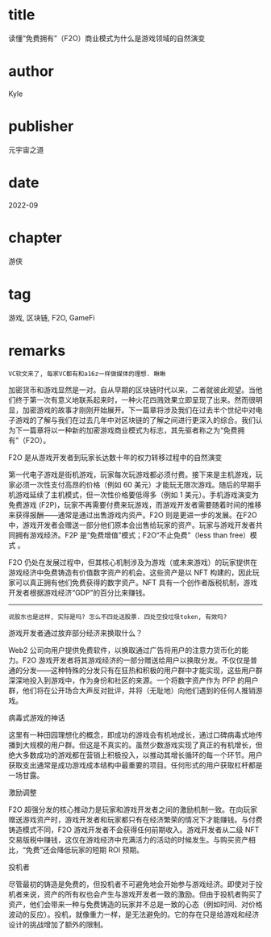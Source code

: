 # title
读懂“免费拥有”（F2O）商业模式为什么是游戏领域的自然演变

# author
Kyle

# publisher
元宇宙之道

# date
2022-09

# chapter
游侠

# tag
游戏, 区块链, F2O, GameFi

# remarks
`VC软文来了, 每家VC都有和a16z一样做媒体的理想. 瞅瞅`


加密货币和游戏显然是一对。自从早期的区块链时代以来，二者就彼此观望。当他们终于第一次有意义地联系起来时，一种火花四溅效果立即呈现了出来。然而很明显，加密游戏的故事才刚刚开始展开。下一篇章将涉及我们在过去半个世纪中对电子游戏的了解与我们在过去几年中对区块链的了解之间进行更深入的综合。我们认为下一篇章将以一种新的加密游戏商业模式为标志，其先驱者称之为“免费拥有”（F2O）。



F2O 是从游戏开发者到玩家长达数十年的权力转移过程中的自然演变


第一代电子游戏是街机游戏，玩家每次玩游戏都必须付费。接下来是主机游戏，玩家必须一次性支付高昂的价格（例如 60 美元）才能玩无限次游戏。随后的早期手机游戏延续了主机模式，但一次性价格要低得多（例如 1 美元）。手机游戏演变为免费游戏 (F2P)，玩家不再需要付费来玩游戏，而游戏开发者需要随着时间的推移来获得报酬——通常是通过出售游戏内资产。F2O 则是更进一步的发展。在F2O中，游戏开发者会赠送一部分他们原本会出售给玩家的资产。玩家与游戏开发者共同拥有游戏经济。F2P 是“免费增值”模式；F2O“不止免费”（less than free）模式 。

F2O 仍处在发展过程中，但其核心机制涉及为游戏（或未来游戏）的玩家提供在游戏经济中免费铸造有价值数字资产的机会。这些资产是以 NFT 构建的，因此玩家可以真正拥有他们免费获得的数字资产。NFT 具有一个创作者版税机制，游戏开发者根据游戏经济“GDP”的百分比来赚钱。

---

`说股东也是这样, 实际是吗? 怎么不四处送股票. 四处空投垃圾token, 有效吗?`


游戏开发者通过放弃部分经济来换取什么？


Web2 公司向用户提供免费软件，以换取通过广告将用户的注意力货币化的能力。F2O 游戏开发者将其游戏经济的一部分赠送给用户以换取分发。不仅仅是普通的分发——这种特殊的分发只有在狂热和积极的用户群中才能实现，这些用户群深深地投入到游戏中，作为身份和社区的来源。一个将数字资产作为 PFP 的用户群，他们将在公开场合大声反对批评，并将（无耻地）向他们遇到的任何人推销游戏。

病毒式游戏的神话



这里有一种田园理想化的概念，即成功的游戏会有机地成长，通过口碑病毒式地传播到大规模的用户群。但这是不真实的。虽然少数游戏实现了真正的有机增长，但绝大多数成功的游戏都在营销上积极投入，以推动其增长循环的每一个环节。用户获取支出通常是成功游戏成本结构中最重要的项目。任何形式的用户获取杠杆都是一场甘露。



激励调整



F2O 超强分发的核心推动力是玩家和游戏开发者之间的激励机制一致。在向玩家赠送游戏资产时，游戏开发者和玩家都只有在经济繁荣的情况下才能赚钱。与付费铸造模式不同，F2O 游戏开发者不会获得任何前期收入。游戏开发者从二级 NFT 交易版税中赚钱，这仅在游戏经济中充满活力的活动的时候发生。与购买资产相比，“免费”还会降低玩家的短期 ROI 预期。


投机者


尽管最初的铸造是免费的，但投机者不可避免地会开始参与游戏经济。即使对于投机者来说，资产的所有权也会产生与游戏开发者一致的激励。但由于投机者购买了资产，他们会带来一种与免费铸造的玩家并不总是一致的心态（例如时间、对价格波动的反应）。投机，就像重力一样，是无法避免的。它的存在只是给游戏和经济设计的挑战增加了额外的限制。